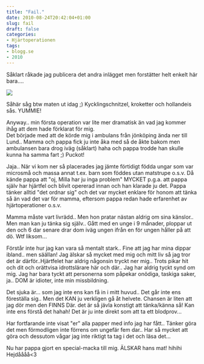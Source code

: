 ```yaml
---
title: "Fail."
date: 2010-08-24T20:42:04+01:00
slug: fail
draft: false
categories:
- Hjärtoperationen
tags:
- blogg.se
- 2010
---
```

Såklart råkade jag publicera det andra inlägget men forstätter helt enkelt här bara....  
  
  
![](/assets/images/blogg.se/dsc08842_104288599.jpg)  
  
Såhär såg btw maten ut idag ;) Kycklingschnitzel, kroketter och hollandeis sås. YUMMIE!  
  
  
  
  
Anyway.. min första operation var lite mer dramatisk än vad jag kommer ihåg att dem hade förklarat för mig.  
Det började med att de körde mig i ambulans från jönköping ända ner till Lund.. Mamma och pappa fick ju inte åka med så de åkte bakom men ambulansen bara drog iväg (såklart) haha och pappa trodde han skulle kunna ha samma fart ;) Puckot!  
  
Jaja.. När vi kom ner så placerades jag jämte förtidigt födda ungar som var microsmå och massa annat t.ex. barn som föddes utan matstrupe o.s.v. Då kände pappa att "oj, Milla har ju inga problem" MYCKET p.g.a. att pappa själv har hjärtfel och blivit opererad innan och han klarade ju det. Pappa tänker alltid "det ordnar sig" och det var mycket enklare för honom att tänka så än vad det var för mamma, eftersom pappa redan hade erfarenhet av hjärtoperationer o.s.v.  
  
Mamma måste vart livrädd.. Men hon pratar nästan aldrig om sina känslor.. Men man kan ju tänka sig själv.. Gått med en unge i 9 månader, ploppar ut den och 6 dar senare drar dom iväg ungen ifrån en för ungen håller på att dö. Wtf liksom...  
  
  
Förstår inte hur jag kan vara så mentalt stark.. Fine att jag har mina dippar ibland.. men säällan! Jag älskar så mycket med mig och mitt liv så jag tror det är därför..Hjärtfelet har aldrig någonsin tryckt ner mig.. Trots pikar hit och dit och orättvisa idrottslärare här och där.. Jag har aldrig tyckt synd om mig. Jag har bara tyckt att personerna som påpekar onödiga, taskiga saker, ja.. DOM är idioter, inte min missbildning.  
  
Det sjuka är... som jag inte ens kan få in i mitt huvud.. Det går inte ens föreställa sig.. Men det KAN ju verkligen gå åt helvete. Chansen är liten att jag dör men den FINNS Där. det är så jävla konstigt att tänka/känna så! Kan inte ens förstå det hahah! Det är ju inte direkt som att ta ett blodprov...  
  
Har fortfarande inte visat "er" alla papper med info jag har fått.. Tänker göra det men förmodligen inte förrens om ungefär fem dar.. Har så mycket att göra och dessutom vågar jag inte riktigt ta tag i det och läsa det...  
  
Nu har pappa gjort en special-macka till mig. ÄLSKAR hans mat! hihihi Hejdåååå<3
